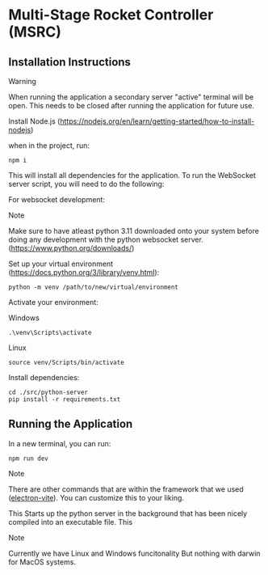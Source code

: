 # Multi-Stage Rocket Controller (MSRC)

## Installation Instructions
>[!WARNING]
> When running the application a secondary server "active" terminal will be open. This needs to be closed after running the application for future use.

Install Node.js (https://nodejs.org/en/learn/getting-started/how-to-install-nodejs)

when in the project, run:
```
npm i
```
This will install all dependencies for the application. To run the WebSocket server script, you will need to do the following:

For websocket development:
>[!NOTE]
> Make sure to have atleast python 3.11 downloaded onto your system before doing any development with the python websocket server.
>(https://www.python.org/downloads/)

Set up your virtual environment (https://docs.python.org/3/library/venv.html):
```
python -m venv /path/to/new/virtual/environment
```
Activate your environment:

Windows
```
.\venv\Scripts\activate
```

Linux
```
source venv/Scripts/bin/activate
```

Install dependencies:
```
cd ./src/python-server
pip install -r requirements.txt
```

## Running the Application
In a new terminal, you can run:
```
npm run dev
```
>[!NOTE]
> There are other commands that are within the framework that we used ([electron-vite](https://electron-vite.org/)). You can customize this to your liking.

This Starts up the python server in the background that has been nicely compiled into an executable file. This 
>[!NOTE]
>Currently we have Linux and Windows funcitonality But nothing with darwin for MacOS systems.
